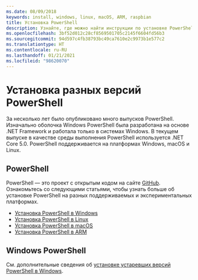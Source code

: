 ```yaml
---
ms.date: 08/09/2018
keywords: install, windows, linux, macOS, ARM, raspbian
title: Установка PowerShell
description: Узнайте, где можно найти инструкции по установке PowerShell для каждой из поддерживаемых платформ.
ms.openlocfilehash: 3bf52d012c28cf8569501705c2145f6604fd56b3
ms.sourcegitcommit: 94d597c4fb38793bc49ca7610e2c9973b1e577c2
ms.translationtype: HT
ms.contentlocale: ru-RU
ms.lasthandoff: 01/21/2021
ms.locfileid: "98620070"
---
```

# <a name="installing-various-versions-of-powershell"></a>Установка разных версий PowerShell

За несколько лет было опубликовано много выпусков PowerShell. Изначально оболочка Windows PowerShell была разработана на основе .NET Framework и работала только в системах Windows. В текущем выпуске в качестве среды выполнения PowerShell используется .NET Core 5.0. PowerShell поддерживается на платформах Windows, macOS и Linux.

## <a name="powershell"></a>PowerShell

PowerShell — это проект с открытым кодом на сайте [GitHub](https://github.com/powershell/powershell). Ознакомьтесь со следующими статьями, чтобы узнать больше об установке PowerShell на разных поддерживаемых и экспериментальных платформах.

- [Установка PowerShell в Windows](Installing-PowerShell-Core-on-Windows.md)
- [Установка PowerShell в Linux](Installing-PowerShell-Core-on-Linux.md)
- [Установка PowerShell в macOS](Installing-PowerShell-Core-on-macOS.md)
- [Установка PowerShell в ARM](PowerShell-Core-on-ARM.md)

## <a name="windows-powershell"></a>Windows PowerShell

См. дополнительные сведения об [установке устаревших версий PowerShell в Windows](../windows-powershell/install/installing-windows-powershell.md).
